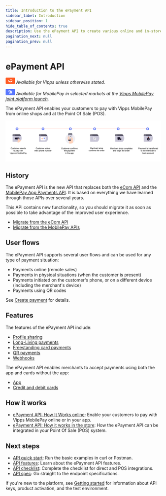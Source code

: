 ```yaml
---
title: Introduction to the ePayment API
sidebar_label: Introduction
sidebar_position: 1
hide_table_of_contents: true
description: Use the ePayment API to create various online and in-store payment flows.
pagination_next: null
pagination_prev: null
---
```


# ePayment API

![Vipps](./images/vipps.png) *Available for Vipps unless otherwise stated.*

![MobilePay](./images/mp.png) *Available for MobilePay in selected markets at the [Vipps MobilePay joint platform launch](https://www.vippsmobilepay.com/#about).*

The ePayment API enables your customers to pay with Vipps MobilePay from online shops and at the Point Of Sale (POS).

![ePayment online process](images/ePayment_online.png)

## History

The ePayment API is the new API that replaces both the
[eCom API](https://developer.vippsmobilepay.com/docs/APIs/ecom-api) and the
[MobilePay App Payments API](https://developer.mobilepay.dk/docs/app-payments).
It is based on everything we have learned through those APIs over several years.

This API contains new functionality, so you should migrate it as soon as possible
to take advantage of the improved user experience.

* [Migrate from the eCom API](https://developer.vippsmobilepay.com/docs/APIs/epayment-api/migration/)
* [Migrate from the MobilePay APIs](https://developer.vippsmobilepay.com/docs/mp-migration-guide/)

## User flows

The ePayment API supports several user flows and can be used for any type of payment situation:

* Payments online (remote sales)
* Payments in physical situations (when the customer is present)
* Payments initiated on the customer's phone, or on a different device (including the merchant's device)
* Payments using QR codes

See
[Create payment](https://developer.vippsmobilepay.com/docs/APIs/epayment-api/operations/create/)
for details.

## Features

The features of the ePayment API include:

* [Profile sharing](https://developer.vippsmobilepay.com/docs/APIs/epayment-api/features/profile-sharing)
* [Long-Living payments](https://developer.vippsmobilepay.com/docs/APIs/epayment-api/features/long-living-payments)
* [Freestanding card payments](https://developer.vippsmobilepay.com/docs/APIs/epayment-api/features/free-standing-card-payments)
* [QR payments](https://developer.vippsmobilepay.com/docs/APIs/epayment-api/features/qr-payments)
* [Webhooks](https://developer.vippsmobilepay.com/docs/APIs/epayment-api/features/webhooks)

The ePayment API enables merchants to accept payments using both the app and cards without the app:

* [App](how-it-works/vipps-epayment-api-how-it-works-online.md#1-pay-with-vipps)
* [Credit and debit cards](features/free-standing-card-payments.md)

## How it works

* [ePayment API: How It Works online](./how-it-works/vipps-epayment-api-how-it-works-online.md):
  Enable your customers to pay with Vipps MobilePay online or in your app.
* [ePayment API: How it works in the store](./how-it-works/vipps-epayment-api-how-it-works-in-store.md):
  How the ePayment API can be integrated in your Point Of Sale (POS) system.

## Next steps

* [API quick start](quick-start.md): Run the basic examples in curl or Postman.
* [API features](features/README.md): Learn about the ePayment API features.
* [API checklist](checklist.md): Complete the checklist for direct and POS integrations.
* [API spec](https://developer.vippsmobilepay.com/api/epayment): Go straight to the endpoint specifications.

If you're new to the platform, see
[Getting started](https://developer.vippsmobilepay.com/docs/getting-started/)
for information about API keys, product activation, and the test environment.
